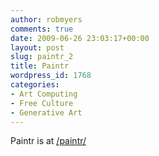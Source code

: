 ```yaml
---
author: robmyers
comments: true
date: 2009-06-26 23:03:17+00:00
layout: post
slug: paintr_2
title: Paintr
wordpress_id: 1768
categories:
- Art Computing
- Free Culture
- Generative Art
---
```


Paintr is at [/paintr/](/paintr/)

